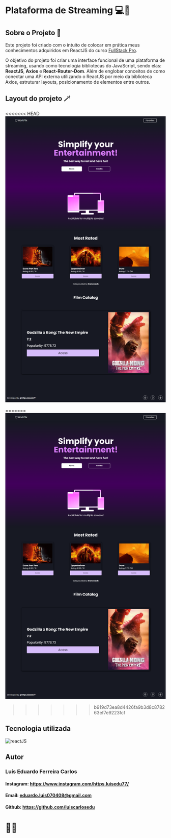 # Plataforma de Streaming 💻📱

## Sobre o Projeto 🤔

Este projeto foi criado com o intuito de colocar em prática meus conhecimentos adquiridos em ReactJS do curso [FullStack Pro](https://cursosemofertas.com.br/sujeitoprogramador/?gad_source=1&gclid=Cj0KCQjwxqayBhDFARIsAANWRnTxZeRhVj0ng23xhaUZiS3ROmfqi3c0byAiGEuvxyGr0B6yJ0UCZUUaAmGlEALw_wcB).

O objetivo do projeto foi criar uma interface funcional de uma plataforma de streaming, usando como tecnologia bibliotecas do JavaScript, sendo elas: **ReactJS**, **Axios** e **React-Router-Dom**. Além de englobar conceitos de como conectar uma API externa utilizando o ReactJS por meio da biblioteca Axios, estruturar layouts, posicionamento de elementos entre outros.

## Layout do projeto 🪄

<<<<<<< HEAD
![layout](./src/images/project-layout.png)

=======
![Layout](/src/images/project-layout.png)
>>>>>>> b919d73ea8d4426fa9b3d8c878263ef7e9223fcf

## Tecnologia utilizada

![reactJS](https://img.shields.io/badge/React-20232A?style=for-the-badge&logo=react&logoColor=61DAFB)

## Autor

### Luís Eduardo Ferreira Carlos

#### Instagram: https://www.instagram.com/https.luisedu77/
#### Email: eduardo.luis070408@gmail.com
#### Github: https://github.com/luiscarlosedu

# 👋😁